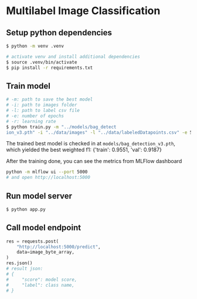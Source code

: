 # Multilabel Image Classification

## Setup python dependencies

```bash
$ python -m venv .venv

# activate venv and install additional dependencies
$ source .venv/bin/activate
$ pip install -r requirements.txt
```

## Train model
```bash
# -m: path to save the best model
# -i: path to images folder
# -l: path to label csv file
# -e: number of epochs
# -r: learning rate
$ python train.py -m "../models/bag_detect
ion_v3.pth" -i "../data/images" -l "../data/labeledDatapoints.csv" -e 50 -r 0.005
```

The trained best model is checked in at `models/bag_detection_v3.pth`, which yielded the best weighted f1: {'train': 0.9551, 'val': 0.9187} 

After the training done, you can see the metrics from MLFlow dashboard
```bash
python -m mlflow ui --port 5000
# and open http://localhost:5000
```

## Run model server
```bash
$ python app.py
```

## Call model endpoint
```python
res = requests.post(
    "http://localhost:5000/predict",
    data=image_byte_array,
)
res.json()
# result json:
# {
#     "score": model score,
#     "label": class name,
# }
```